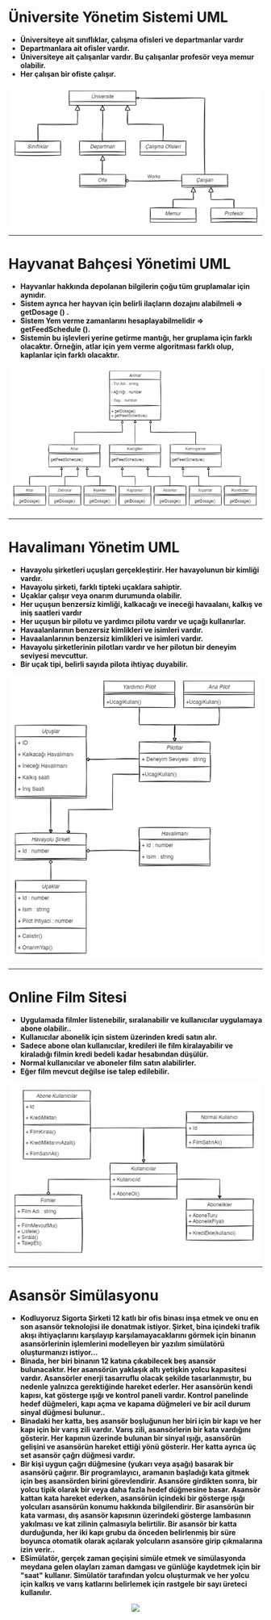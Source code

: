 # Üniversite Yönetim Sistemi UML

- **Üniversiteye ait sınıflıklar, çalışma ofisleri ve departmanlar vardır**
- **Departmanlara ait ofisler vardır.**
- **Üniversiteye ait çalışanlar vardır. Bu çalışanlar profesör veya memur olabilir.**
- **Her çalışan bir ofiste çalışır.**
<p align="center">
  <img src="universite.png">
</p>

<hr/>

# Hayvanat Bahçesi Yönetimi UML

- **Hayvanlar hakkında depolanan bilgilerin çoğu tüm gruplamalar için aynıdır.**
- **Sistem ayrıca her hayvan için belirli ilaçların dozajını alabilmeli => getDosage () .**
- **Sistem Yem verme zamanlarını hesaplayabilmelidir => getFeedSchedule ().**
- **Sistemin bu işlevleri yerine getirme mantığı, her gruplama için farklı olacaktır. Örneğin, atlar için yem verme algoritması farklı olup, kaplanlar için farklı
olacaktır.**
<p align="center">
  <img src="hayvanatBahcesi.png">
</p>

<hr/>

# Havalimanı Yönetim UML

- **Havayolu şirketleri uçuşları gerçekleştirir. Her havayolunun bir kimliği vardır.**
- **Havayolu şirketi, farklı tipteki uçaklara sahiptir.**
- **Uçaklar çalışır veya onarım durumunda olabilir.**
- **Her uçuşun benzersiz kimliği, kalkacağı ve ineceği havaalanı, kalkış ve iniş saatleri vardır**
- **Her uçuşun bir pilotu ve yardımcı pilotu vardır ve uçağı kullanırlar.**
- **Havaalanlarının benzersiz kimlikleri ve isimleri vardır.**
- **Havaalanlarının benzersiz kimlikleri ve isimleri vardır.**
- **Havayolu şirketlerinin pilotları vardır ve her pilotun bir deneyim seviyesi mevcuttur.**
- **Bir uçak tipi, belirli sayıda pilota ihtiyaç duyabilir.**
<p align="center">
  <img src="havalimaniYonetim.png">
</p>

<hr/>

# Online Film Sitesi 

- **Uygulamada filmler listenebilir, sıralanabilir ve kullanıcılar uygulamaya abone olabilir..**
- **Kullanıcılar abonelik için sistem üzerinden kredi satın alır.**
- **Sadece abone olan kullanıcılar, kredileri ile film kiralayabilir ve kiraladığı filmin kredi bedeli kadar hesabından düşülür.**
- **Normal kullanıcılar ve aboneler film satın alabilirler.**
- **Eğer film mevcut değilse ise talep edilebilir.**

<p align="center">
  <img src="onlineFilm.png">
</p>

<hr/>

# Asansör Simülasyonu

- **Kodluyoruz Sigorta Şirketi 12 katlı bir ofis binası inşa etmek ve onu en son asansör teknolojisi ile donatmak istiyor. Şirket, bina içindeki trafik akışı ihtiyaçlarını karşılayıp karşılamayacaklarını görmek için binanın asansörlerinin işlemlerini modelleyen bir yazılım simülatörü oluşturmanızı istiyor...**
- **Binada, her biri binanın 12 katına çıkabilecek beş asansör bulunacaktır. Her asansörün yaklaşık altı yetişkin yolcu kapasitesi vardır. Asansörler enerji tasarruflu olacak şekilde tasarlanmıştır, bu nedenle yalnızca gerektiğinde hareket ederler. Her asansörün kendi kapısı, kat gösterge ışığı ve kontrol paneli vardır. Kontrol panelinde hedef düğmeleri, kapı açma ve kapama düğmeleri ve bir acil durum sinyal düğmesi bulunur..**
- **Binadaki her katta, beş asansör boşluğunun her biri için bir kapı ve her kapı için bir varış zili vardır. Varış zili, asansörlerin bir kata vardığını gösterir. Her kapının üzerinde bulunan bir sinyal ışığı, asansörün gelişini ve asansörün hareket ettiği yönü gösterir. Her katta ayrıca üç set asansör çağrı düğmesi vardır.**
- **Bir kişi uygun çağrı düğmesine (yukarı veya aşağı) basarak bir asansörü çağırır. Bir programlayıcı, aramanın başladığı kata gitmek için beş asansörden birini görevlendirir. Asansöre girdikten sonra, bir yolcu tipik olarak bir veya daha fazla hedef düğmesine basar. Asansör kattan kata hareket ederken, asansörün içindeki bir gösterge ışığı yolcuları asansörün konumu hakkında bilgilendirir. Bir asansörün bir kata varması, dış asansör kapısının üzerindeki gösterge lambasının yakılması ve kat zilinin çalmasıyla belirtilir. Bir asansör bir katta durduğunda, her iki kapı grubu da önceden belirlenmiş bir süre boyunca otomatik olarak açılarak yolcuların asansöre girip çıkmalarına izin verir..**
- **ESimülatör, gerçek zaman geçişini simüle etmek ve simülasyonda meydana gelen olayları zaman damgası ve günlüğe kaydetmek için bir "saat" kullanır. Simülatör tarafından yolcu oluşturmak ve her yolcu için kalkış ve varış katlarını belirlemek için rastgele bir sayı üreteci kullanılır.**

<p align="center">
  <img src="asansor.jpg">
</p>